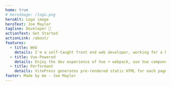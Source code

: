 ```yaml
---
home: true
# heroImage: /logo.png
heroAlt: Logo image
heroText: Joe Maylor
tagline: Developer 🎉
actionText: Get Started
actionLink: /about/
features:
  - title: Web
    details: I'm a self-taught front end web developer, working for a hedge fund in London right now.
  - title: Vue-Powered
    details: Enjoy the dev experience of Vue + webpack, use Vue components in markdown, and develop custom themes with Vue.
  - title: Performant
    details: VitePress generates pre-rendered static HTML for each page, and runs as an SPA once a page is loaded.
footer: Made by me - Joe Maylor
---
```

